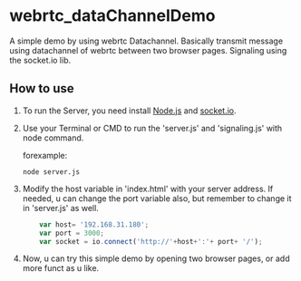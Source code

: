 # webrtc_dataChannelDemo
A simple demo by using webrtc Datachannel. Basically transmit message using datachannel of webrtc between two browser pages. Signaling using the socket.io lib.

## How to use
1. To run the Server, you need install [Node.js](https://nodejs.org/en/) and [socket.io](https://github.com/socketio/socket.io). 
2. Use your Terminal or CMD to run the 'server.js' and 'signaling.js' with node command.

    forexample:
    
    `node server.js `
    
3. Modify the host variable in 'index.html' with your server address. If needed, u can change the port variable also, but remember to change it in 'server.js' as well.

    ``` js
        var host= '192.168.31.180';
        var port = 3000;
        var socket = io.connect('http://'+host+':'+ port+ '/');
      ```
      
4. Now, u can try this simple demo by opening two browser pages, or add more funct as u like.


